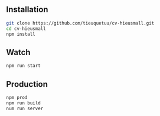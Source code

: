 Installation
------------

```bash
git clone https://github.com/tieuquetuu/cv-hieusmall.git
cd cv-hieusmall
npm install
```

Watch
-----

```bash
npm run start
```

Production
-----
```bash
npm prod
npm run build
num run server
```